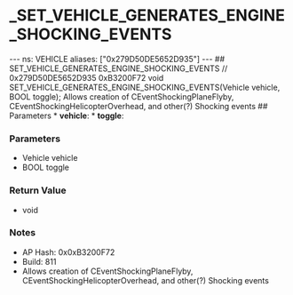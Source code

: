 # _SET_VEHICLE_GENERATES_ENGINE_SHOCKING_EVENTS

--- ns: VEHICLE aliases: ["0x279D50DE5652D935"] --- ## SET_VEHICLE_GENERATES_ENGINE_SHOCKING_EVENTS  // 0x279D50DE5652D935 0xB3200F72 void SET_VEHICLE_GENERATES_ENGINE_SHOCKING_EVENTS(Vehicle vehicle, BOOL toggle);  Allows creation of CEventShockingPlaneFlyby, CEventShockingHelicopterOverhead, and other(?) Shocking events  ## Parameters * **vehicle**: * **toggle**:

### Parameters
* Vehicle vehicle
* BOOL toggle

### Return Value
* void

### Notes
* AP Hash: 0x0xB3200F72
* Build: 811
* Allows creation of CEventShockingPlaneFlyby, CEventShockingHelicopterOverhead, and other(?) Shocking events

